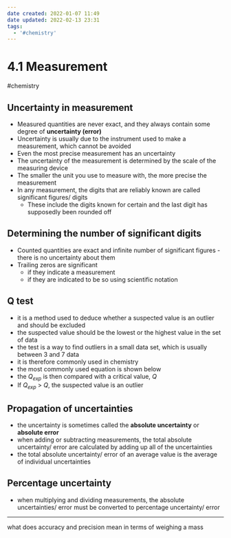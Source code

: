 ```yaml
---
date created: 2022-01-07 11:49
date updated: 2022-02-13 23:31
tags:
  - '#chemistry'
---
```


# 4.1 Measurement

#chemistry

## Uncertainty in measurement

- Measured quantities are never exact, and they always contain some degree of **uncertainty (error)**
- Uncertainty is usually due to the instrument used to make a measurement, which cannot be avoided
- Even the most precise measurement has an uncertainty
- The uncertainty of the measurement is determined by the scale of the measuring device
- The smaller the unit you use to measure with, the more precise the measurement
- In any measurement, the digits that are reliably known are called significant figures/ digits
	- These include the digits known for certain and the last digit has supposedly been rounded off

## Determining the number of significant digits

- Counted quantities are exact and infinite number of significant figures - there is no uncertainty about them
- Trailing zeros are significant
	- if they indicate a measurement
	- if they are indicated to be so using scientific notation

## Q test

- it is a method used to deduce whether a suspected value is an outlier and should be excluded
- the suspected value should be the lowest or the highest value in the set of data
- the test is a way to find outliers in a small data set, which is usually between 3 and 7 data
- it is therefore commonly used in chemistry
- the most commonly used equation is shown below
- the $Q_{exp}$ is then compared with a critical value, $Q$
- If $Q_{exp}$ > $Q$, the suspected value is an outlier

## Propagation of uncertainties

- the uncertainty is sometimes called the **absolute uncertainty** or **absolute error**
- when adding or subtracting measurements, the total absolute uncertainty/ error are calculated by adding up all of the uncertainties
- the total absolute uncertainty/ error of an average value is the average of individual uncertainties

## Percentage uncertainty

- when multiplying and dividing measurements, the absolute uncertainties/ error must be converted to percentage uncertainty/ error

---

what does accuracy and precision mean in terms of weighing a mass

